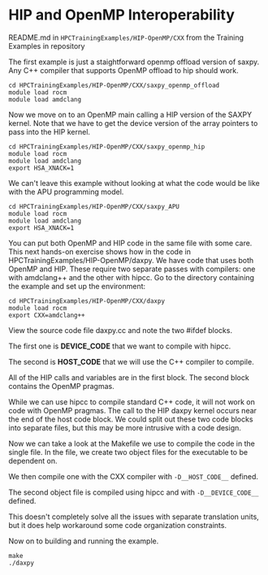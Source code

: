 # HIP and OpenMP Interoperability

README.md in `HPCTrainingExamples/HIP-OpenMP/CXX` from the Training Examples in repository

The first example is just a staightforward openmp offload version
of saxpy. Any C++ compiler that supports OpenMP offload to hip should
work.

```
cd HPCTrainingExamples/HIP-OpenMP/CXX/saxpy_openmp_offload
module load rocm
module load amdclang
```

Now we move on to an OpenMP main calling a HIP version of the SAXPY
kernel. Note that we have to get the device version of the array
pointers to pass into the HIP kernel.

```
cd HPCTrainingExamples/HIP-OpenMP/CXX/saxpy_openmp_hip
module load rocm
module load amdclang
export HSA_XNACK=1
```

We can't leave this example without looking at what the code would
be like with the APU programming model.

```
cd HPCTrainingExamples/HIP-OpenMP/CXX/saxpy_APU
module load rocm
module load amdclang
export HSA_XNACK=1
```

You can put both OpenMP and HIP code in the same file with some care.
This next hands-on exercise shows how in the code in
HPCTrainingExamples/HIP-OpenMP/daxpy. We have code that uses both OpenMP
and HIP. These require two separate passes with compilers: one with
amdclang++ and the other with hipcc. Go to the directory containing the
example and set up the environment:

```
cd HPCTrainingExamples/HIP-OpenMP/CXX/daxpy
module load rocm
export CXX=amdclang++
```
View the source code file daxpy.cc and note the two #ifdef blocks.

 The first one is __DEVICE_CODE__ that we want to compile with hipcc.

 The second is __HOST_CODE__ that we will use the C++ compiler to compile.

 All of the HIP calls and variables are in the first block. The second block contains the OpenMP pragmas.

 While we can use hipcc to compile standard C++ code, it will not work on code with OpenMP pragmas. The call to the HIP daxpy kernel occurs near the end of the host code block. We could split out these two code blocks into separate files, but this may be more intrusive with a code design.

Now we can take a look at the Makefile we use to compile the code in the single file. In the file, we create two object files for the executable to be dependent on.

 We then compile one with the CXX compiler with `-D__HOST_CODE__` defined.

 The second object file is compiled using hipcc and with `-D__DEVICE_CODE__` defined.

 This doesn't completely solve all the issues with separate translation units, but it does help workaround some code organization constraints.

Now on to building and running the example.

```
make
./daxpy
```

